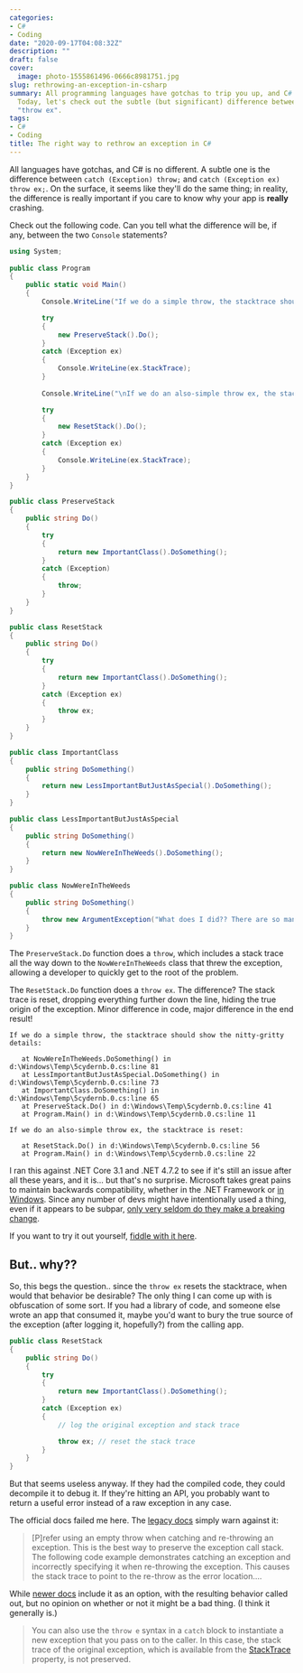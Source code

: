 ```yaml
---
categories:
- C#
- Coding
date: "2020-09-17T04:08:32Z"
description: ""
draft: false
cover:
  image: photo-1555861496-0666c8981751.jpg
slug: rethrowing-an-exception-in-csharp
summary: All programming languages have gotchas to trip you up, and C# is no exception.
  Today, let's check out the subtle (but significant) difference between "throw" and
  "throw ex".
tags:
- C#
- Coding
title: The right way to rethrow an exception in C#
---
```

All languages have gotchas, and C# is no different. A subtle one is the difference between `catch (Exception) throw;` and `catch (Exception ex) throw ex;`. On the surface, it seems like they'll do the same thing; in reality, the difference is really important if you care to know why your app is __really__ crashing.

Check out the following code. Can you tell what the difference will be, if any, between the two `Console` statements?

```csharp
using System;
                    
public class Program
{
    public static void Main()
    {
        Console.WriteLine("If we do a simple throw, the stacktrace should show the nitty-gritty details:\n");

        try
        {
            new PreserveStack().Do();
        }
        catch (Exception ex)
        {
            Console.WriteLine(ex.StackTrace);
        }
        
        Console.WriteLine("\nIf we do an also-simple throw ex, the stacktrace is reset:\n");

        try
        {
            new ResetStack().Do();
        }
        catch (Exception ex)
        {
            Console.WriteLine(ex.StackTrace);
        }
    }
}

public class PreserveStack
{
    public string Do()
    {
        try
        {
            return new ImportantClass().DoSomething();
        }
        catch (Exception)
        {
            throw;
        }
    }
}

public class ResetStack
{
    public string Do()
    {
        try
        {
            return new ImportantClass().DoSomething();
        }
        catch (Exception ex)
        {
            throw ex;
        }
    }
}

public class ImportantClass
{
    public string DoSomething()
    {
        return new LessImportantButJustAsSpecial().DoSomething();
    }
}

public class LessImportantButJustAsSpecial
{
    public string DoSomething()
    {
        return new NowWereInTheWeeds().DoSomething();
    }
}

public class NowWereInTheWeeds
{
    public string DoSomething()
    {
        throw new ArgumentException("What does I did?? There are so many weeds down here!");
    }
}
```

The `PreserveStack.Do` function does a `throw`, which includes a stack trace all the way down to the `NowWereInTheWeeds` class that threw the exception, allowing a developer to quickly get to the root of the problem.

The `ResetStack.Do` function does a `throw ex`. The difference? The stack trace is reset, dropping everything further down the line, hiding the true origin of the exception. Minor difference in code, major difference in the end result!

```none
If we do a simple throw, the stacktrace should show the nitty-gritty details:

   at NowWereInTheWeeds.DoSomething() in d:\Windows\Temp\5cydernb.0.cs:line 81
   at LessImportantButJustAsSpecial.DoSomething() in d:\Windows\Temp\5cydernb.0.cs:line 73
   at ImportantClass.DoSomething() in d:\Windows\Temp\5cydernb.0.cs:line 65
   at PreserveStack.Do() in d:\Windows\Temp\5cydernb.0.cs:line 41
   at Program.Main() in d:\Windows\Temp\5cydernb.0.cs:line 11

If we do an also-simple throw ex, the stacktrace is reset:

   at ResetStack.Do() in d:\Windows\Temp\5cydernb.0.cs:line 56
   at Program.Main() in d:\Windows\Temp\5cydernb.0.cs:line 22
```

I ran this against .NET Core 3.1 and .NET 4.7.2 to see if it's still an issue after all these years, and it is... but that's no surprise. Microsoft takes great pains to maintain backwards compatibility, whether in the .NET Framework or [in Windows](https://www.youtube.com/watch?v=vPnehDhGa14). Since any number of devs might have intentionally used a thing, even if it appears to be subpar, [only very seldom do they make a breaking change](https://ericlippert.com/2009/11/12/closing-over-the-loop-variable-considered-harmful-part-one/).

If you want to try it out yourself, [fiddle with it here](https://dotnetfiddle.net/BNYEy2).

## But.. why??

So, this begs the question.. since the `throw ex` resets the stacktrace, when would that behavior be desirable? The only thing I can come up with is obfuscation of some sort. If you had a library of code, and someone else wrote an app that consumed it, maybe you'd want to bury the true source of the exception (after logging it, hopefully?) from the calling app.

```csharp
public class ResetStack
{
    public string Do()
    {
        try
        {
            return new ImportantClass().DoSomething();
        }
        catch (Exception ex)
        {
            // log the original exception and stack trace

            throw ex; // reset the stack trace
        }
    }
}
```

But that seems useless anyway. If they had the compiled code, they could decompile it to debug it. If they're hitting an API, you probably want to return a useful error instead of a raw exception in any case.

The official docs failed me here. The [legacy docs](https://docs.microsoft.com/en-us/previous-versions/dotnet/netframework-4.0/ms229005\(v=vs.100\)) simply warn against it:

> [P]refer using an empty throw when catching and re-throwing an exception. This is the best way to preserve the exception call stack. The following code example demonstrates catching an exception and incorrectly specifying it when re-throwing the exception. This causes the stack trace to point to the re-throw as the error location....

While [newer docs](https://docs.microsoft.com/en-us/dotnet/csharp/language-reference/keywords/throw#re-throwing-an-exception) include it as an option, with the resulting behavior called out, but no opinion on whether or not it might be a bad thing. (I think it generally is.)

> You can also use the `throw e` syntax in a `catch` block to instantiate a new exception that you pass on to the caller. In this case, the stack trace of the original exception, which is available from the [StackTrace](https://docs.microsoft.com/en-us/dotnet/api/system.exception.stacktrace#System_Exception_StackTrace) property, is not preserved.